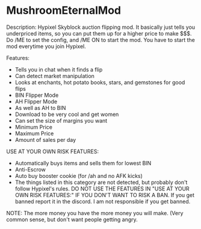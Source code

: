 # MushroomEternalMod
Description:
Hypixel Skyblock auction flipping mod. It basically just tells you underpriced items, so you can put them up for a higher price to make $$$. Do /ME to set the config, and /ME ON to start the mod. You have to start the mod everytime you join Hypixel.

Features:
- Tells you in chat when it finds a flip
- Can detect market manipulation
- Looks at enchants, hot potato books, stars, and gemstones for good flips
- BIN Flipper Mode
- AH Flipper Mode
- As well as AH to BIN
- Download to be very cool and get women
- Can set the size of margins you want
- Minimum Price
- Maximum Price
- Amount of sales per day

USE AT YOUR OWN RISK FEATURES:
- Automatically buys items and sells them for lowest BIN
- Anti-Escrow
- Auto buy booster cookie (for /ah and no AFK kicks)
- The things listed in this category are not detected, but probably don't follow Hypixel's rules. DO NOT USE THE FEATURES IN "USE AT YOUR OWN RISK FEATURES:" IF YOU DON'T WANT TO RISK A BAN. If you get banned report it in the discord. I am not responsible if you get banned.

NOTE: The more money you have the more money you will make. (Very common sense, but don't want people getting angry.
